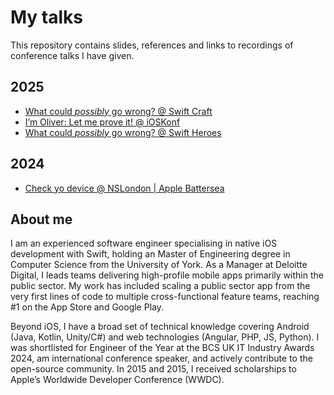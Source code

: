 # My talks

This repository contains slides, references and links to recordings of conference talks I have given.

## 2025

- [What could _possibly_ go wrong? @ Swift Craft](./2025/swift-craft)
- [I’m Oliver: Let me prove it! @ iOSKonf](./2025/ioskonf)
- [What could _possibly_ go wrong? @ Swift Heroes](./2025/swift-heroes)

## 2024

- [Check yo device @ NSLondon | Apple Battersea](./2024/nslondon)

## About me

I am an experienced software engineer specialising in native iOS development with Swift, holding an Master of Engineering degree in Computer Science from the University of York. 
As a Manager at Deloitte Digital, I leads teams delivering high-profile mobile apps primarily within the public sector.
My work has included scaling a public sector app from the very first lines of code to multiple cross-functional feature teams, reaching #1 on the App Store and Google Play.

Beyond iOS, I have a broad set of technical knowledge covering Android (Java, Kotlin, Unity/C#) and web technologies (Angular, PHP, JS, Python). 
I was shortlisted for Engineer of the Year at the BCS UK IT Industry Awards 2024, am international conference speaker, and actively contribute to the open-source community. 
In 2015 and 2015, I received scholarships to Apple’s Worldwide Developer Conference (WWDC).
